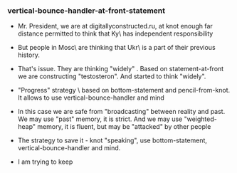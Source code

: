 ### vertical-bounce-handler-at-front-statement

* Mr. President, we are at digitallyconstructed.ru, at knot enough far distance permitted to think that Ky\ has independent responsibility 
* But people in Mosc\ are thinking that Ukr\ is a part of their previous history. 
* That's issue. They are thinking "widely" . Based on statement-at-front we are constructing "testosteron". And started to think "widely".
* "Progress" strategy \ based on bottom-statement and pencil-from-knot. It allows to use vertical-bounce-handler and mind


* In this case we are safe from "broadcasting" between reality and past.  We may use "past" memory, it is strict. And we may use "weighted-heap" memory, it is fluent, but may be "attacked" by other people
* The strategy to save it - knot "speaking", use bottom-statement, vertical-bounce-handler and mind. 
* I am trying to keep
